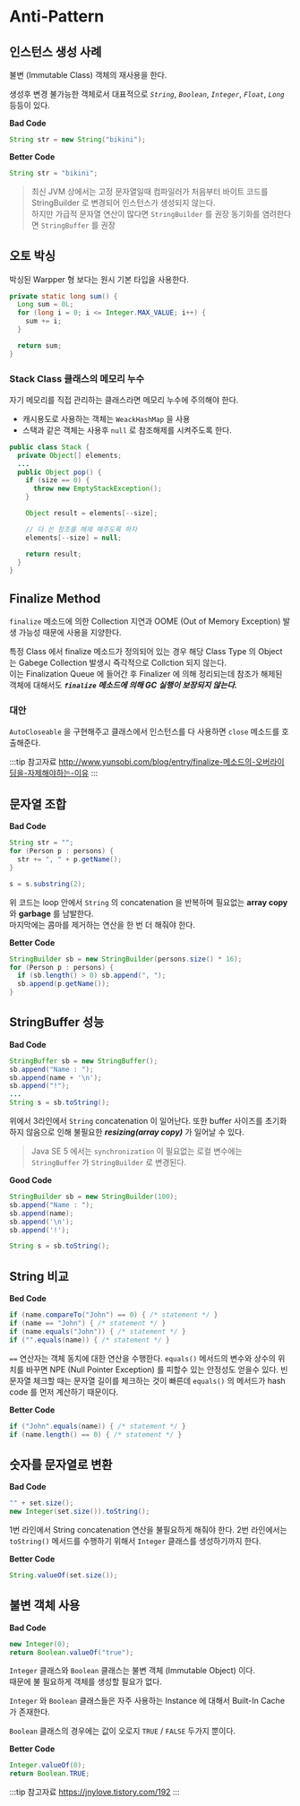 # Anti-Pattern

## 인스턴스 생성 사례

불변 (Immutable Class) 객체의 재사용을 한다.

생성후 변경 불가능한 객체로서 대표적으로 _`String`_, _`Boolean`_, _`Integer`_, _`Float`_, _`Long`_ 등등이 있다.

**Bad Code**

```java
String str = new String("bikini");
```

**Better Code**

```java
String str = "bikini";
```

> 최신 JVM 상에서는 고정 문자열일때 컴파일러가 처음부터 바이트 코드를 StringBuilder 로 변경되어 인스턴스가 생성되지 않는다.  
> 하지만 가급적 문자열 연산이 많다면 `StringBuilder` 를 권장
> 동기화를 염려한다면 `StringBuffer` 를 권장

## 오토 박싱

박싱된 Warpper 형 보다는 원시 기본 타입을 사용한다.

```java
private static long sum() {
  Long sum = 0L;
  for (long i = 0; i <= Integer.MAX_VALUE; i++) {
    sum += i;
  }

  return sum;
}
```

### Stack Class 클래스의 메모리 누수

자기 메모리를 직접 관리하는 클래스라면 메모리 누수에 주의해야 한다.

* 캐시용도로 사용하는 객체는 `WeackHashMap` 을 사용
* 스택과 같은 객체는 사용후 `null` 로 참조해제를 시켜주도록 한다.

```java
public class Stack {
  private Object[] elements;
  ...
  public Object pop() {
    if (size == 0) {
      throw new EmptyStackException();
    }

    Object result = elements[--size];

    // 다 쓴 참조를 해제 해주도록 하자
    elements[--size] = null;

    return result;
  }
}
```

## Finalize Method

`finalize` 메소드에 의한 Collection 지연과 OOME (Out of Memory Exception) 발생 가능성 때문에 사용을 지양한다.

특정 Class 에서 finalize 메소드가 정의되어 있는 경우 해당 Class Type 의 Object 는 Gabege Collection 발생시 즉각적으로 Collction 되지 않는다.  
이는 Finalization Queue 에 들어간 후 Finalizer 에 의해 정리되는데 참조가 해제된 객체에 대해서도 _**`finalize` 메소드에 의해 GC 실행이 보장되지 않는다.**_

### 대안

`AutoCloseable` 을 구현해주고 클래스에서 인스턴스를 다 사용하면 `close` 메소드를 호출해준다.

:::tip 참고자료
<http://www.yunsobi.com/blog/entry/finalize-메소드의-오버라이딩을-자제해야하는-이유>
:::

## 문자열 조합

**Bad Code**

```java {3,6}
String str = "";
for (Person p : persons) {
  str += ", " + p.getName();
}

s = s.substring(2);
```

위 코드는 loop 안에서 `String` 의 concatenation 을 반복하며 필요없는 **array copy** 와 **garbage** 를 남발한다.  
마지막에는 콤마를 제거하는 연산을 한 번 더 해줘야 한다.

**Better Code**

```java
StringBuilder sb = new StringBuilder(persons.size() * 16);
for (Person p : persons) {
  if (sb.length() > 0) sb.append(", ");
  sb.append(p.getName());
}
```

## StringBuffer 성능

**Bad Code**

```java {1,3}
StringBuffer sb = new StringBuffer();
sb.append("Name : ");
sb.append(name + '\n');
sb.append("!");
...
String s = sb.toString();
```

위에서 3라인에서 `String` concatenation 이 일어난다.
또한 buffer 사이즈를 초기화 하지 않음으로 인해 불필요한 _**resizing(array copy)**_ 가 일어날 수 있다.

> Java SE 5 에서는 `synchronization` 이 필요없는 로컬 변수에는 `StringBuffer` 가 `StringBuilder` 로 변경된다.

**Good Code**

```java
StringBuilder sb = new StringBuilder(100);
sb.append("Name : ");
sb.append(name);
sb.append('\n');
sb.append('!');

String s = sb.toString();
```

## String 비교

**Bed Code**

```java
if (name.compareTo("John") == 0) { /* statement */ }
if (name == "John") { /* statement */ }
if (name.equals("John")) { /* statement */ }
if ("".equals(name)) { /* statement */ }
```

`==` 연산자는 객체 동치에 대한 연산을 수행한다.
`equals()` 메서드의 변수와 상수의 위치를 바꾸면 NPE (Null Pointer Exception) 를 피할수 있는 안정성도 얻을수 있다.
빈 문자열 체크할 때는 문자열 길이를 체크하는 것이 빠른데 `equals()` 의 메서드가 hash code 를 먼저 계산하기 때문이다.

**Better Code**

```java
if ("John".equals(name)) { /* statement */ }
if (name.length() == 0) { /* statement */ }
```

## 숫자를 문자열로 변환

**Bad Code**

```java
"" + set.size();
new Integer(set.size()).toString();
```

1번 라인에서 String concatenation 연산을 불필요하게 해줘야 한다.
2번 라인에서는 `toString()` 메서드를 수행하기 위해서 `Integer` 클래스를 생성하기까지 한다.

**Better Code**

```java
String.valueOf(set.size());
```

## 불변 객체 사용

**Bad Code**

```java
new Integer(0);
return Boolean.valueOf("true");
```

`Integer` 클래스와 `Boolean` 클래스는 불변 객체 (Immutable Object) 이다.  
때문에 불 필요하게 객체를 생성할 필요가 없다.

`Integer` 와 `Boolean` 클래스들은 자주 사용하는 Instance 에 대해서 Built-In Cache 가 존재한다.

`Boolean` 클래스의 경우에는 값이 오로지 `TRUE` / `FALSE` 두가지 뿐이다.

**Better Code**

```java
Integer.valueOf(0);
return Boolean.TRUE;
```

:::tip 참고자료
<https://jnylove.tistory.com/192>
:::
